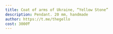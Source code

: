 ```yaml
---
title: Coat of arms of Ukraine, “Yellow Stone”
description: Pendant. 20 mm, handmade
author: https://t.me/thegello
cost: 3000₸
---
```


